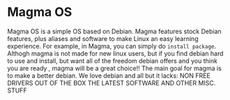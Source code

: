 # Magma OS
Magma OS is a  simple OS based on Debian. Magma features stock Debian features, plus aliases and software to make Linux
an easy learning experience. For example, in Magma, you can simply do `install package`.
Althogh magma is not made for new linux users, but if you find debian hard to use and install, but want all of the freedom debian offers and you think you are ready , magma will be a great choice!!
  The main goal for magma is to make a better debian. We love debian and all but it lacks:
  NON FREE DRIVERS OUT OF THE BOX
  THE LATEST SOFTWARE
  AND OTHER MISC. STUFF
